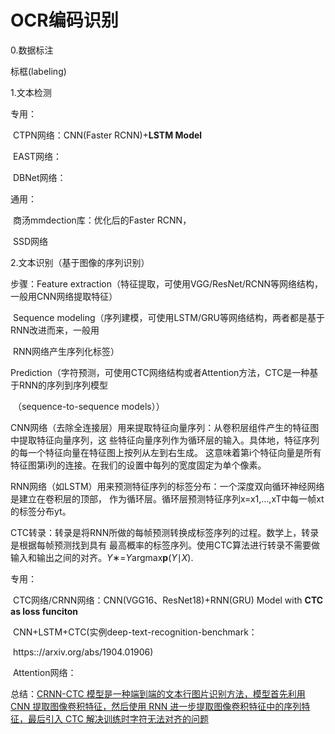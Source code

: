 # OCR编码识别

0.数据标注

标框(labeling)



1.文本检测

专用：

​	CTPN网络：CNN(Faster RCNN)+**LSTM Model**

​	EAST网络：

​	DBNet网络：

通用：

​	商汤mmdection库：优化后的Faster RCNN，

​	SSD网络



2.文本识别（基于图像的序列识别）

步骤：Feature extraction（特征提取，可使用VGG/ResNet/RCNN等网络结构，一般用CNN网络提取特征）

​			Sequence modeling（序列建模，可使用LSTM/GRU等网络结构，两者都是基于RNN改进而来，一般用

​                                                    RNN网络产生序列化标签）

​			Prediction（字符预测，可使用CTC网络结构或者Attention方法，CTC是一种基于RNN的序列到序列模型

​								（sequence-to-sequence models））

​			CNN网络（去除全连接层）用来提取特征向量序列：从卷积层组件产生的特征图中提取特征向量序列，这			些特征向量序列作为循环层的输入。具体地，特征序列的每一个特征向量在特征图上按列从左到右生成。			这意味着第i个特征向量是所有特征图第i列的连接。在我们的设置中每列的宽度固定为单个像素。

​			RNN网络（如LSTM）用来预测特征序列的标签分布：一个深度双向循环神经网络是建立在卷积层的顶部，			作为循环层。循环层预测特征序列x=x1,…,xT中每一帧xt的标签分布yt。

​			CTC转录：转录是将RNN所做的每帧预测转换成标签序列的过程。数学上，转录是根据每帧预测找到具有			最高概率的标签序列。使用CTC算法进行转录不需要做输入和输出之间的对齐。*Y*∗=*Y*argmax**p**(*Y*∣*X*).

专用：

​	CTC网络/CRNN网络：CNN(VGG16、ResNet18)+RNN(GRU) Model with **CTC as loss funciton**

​					  					CNN+LSTM+CTC(实例deep-text-recognition-benchmark：               

​                                                                          https:://arxiv.org/abs/1904.01906)

​	Attention网络：

总结：[CRNN-CTC 模型是一种端到端的文本行图片识别方法，模型首先利用 CNN 提取图像卷积特征，然后使用 RNN 进一步提取图像卷积特征中的序列特征，最后引入 CTC 解决训练时字符无法对齐的问题](https://www.paddlepaddle.org.cn/modelbasedetail/crnnctc)

​	

